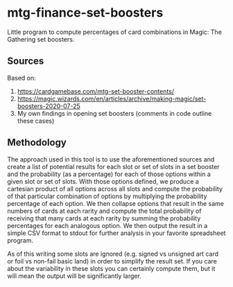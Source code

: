 # mtg-finance-set-boosters
Little program to compute percentages of card combinations in Magic: The Gathering set boosters.

## Sources
Based on:
1. https://cardgamebase.com/mtg-set-booster-contents/
1. https://magic.wizards.com/en/articles/archive/making-magic/set-boosters-2020-07-25
1. My own findings in opening set boosters (comments in code outline these cases)

## Methodology

The approach used in this tool is to use the aforementioned sources and create a list of potential results for each slot
or set of slots in a set booster and the probability (as a percentage) for each of those options within a given slot or
set of slots. With those options defined, we produce a cartesian product of all options across all slots and compute the
probability of that particular combination of options by multiplying the probability percentage of each option. We then
collapse options that result in the same numbers of cards at each rarity and compute the total probability of receiving
that many cards at each rarity by summing the probability percentages for each analogous option. We then output the
result in a simple CSV format to stdout for further analysis in your favorite spreadsheet program.

As of this writing some slots are ignored (e.g. signed vs unsigned art card or foil vs non-fail basic land) in order to
simplify the result set. If you care about the variability in these slots you can certainly compute them, but it will
mean the output will be significantly larger.
